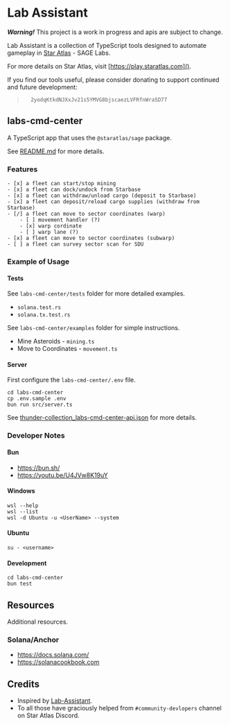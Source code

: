 # Lab Assistant

**_Warning!_** This project is a work in progress and apis are subject to change. 

Lab Assistant is a collection of TypeScript tools designed to automate gameplay in [Star Atlas](https://staratlas.com/) - SAGE Labs.

For more details on Star Atlas, visit [https://play.staratlas.com]().

If you find our tools useful, please consider donating to support continued and future development:

>       2yodqKtkdNJXxJv21s5YMVG8bjscaezLVFRfnWra5D77

## labs-cmd-center

A TypeScript app that uses the `@staratlas/sage` package.

See [README.md](labs-cmd-center/README.md) for more details.

### Features

```
- [x] a fleet can start/stop mining
- [x] a fleet can dock/undock from Starbase
- [x] a fleet can withdraw/unload cargo (deposit to Starbase)
- [x] a fleet can deposit/reload cargo supplies (withdraw from Starbase)
- [/] a fleet can move to sector coordinates (warp)
    - [ ] movement handler (?)
    - [x] warp cordinate
    - [ ] warp lane (?)
- [x] a fleet can move to sector coordinates (subwarp)
- [ ] a fleet can survey sector scan for SDU
```

### Example of Usage

#### Tests

See `labs-cmd-center/tests` folder for more detailed examples.

* `solana.test.rs`
* `solana.tx.test.rs`

See `labs-cmd-center/examples` folder for simple instructions.

* Mine Asteroids - `mining.ts`
* Move to Coordinates - `movement.ts`

#### Server

First configure the `labs-cmd-center/.env` file.

```
cd labs-cmd-center
cp .env.sample .env
bun run src/server.ts
```

See [thunder-collection_labs-cmd-center-api.json](docs/thunder-collection_labs-cmd-center-api.json) for more details.

### Developer Notes

#### Bun

* https://bun.sh/
* https://youtu.be/U4JVw8K19uY

#### Windows

```
wsl --help
wsl --list
wsl -d Ubuntu -u <UserName> --system
```

#### Ubuntu

```
su - <username>
```

#### Development

```
cd labs-cmd-center
bun test
```

## Resources

Additional resources.

### Solana/Anchor

* https://docs.solana.com/
* https://solanacookbook.com

## Credits

* Inspired by [Lab-Assistant](https://github.com/ImGroovin/Lab-Assistant).
* To all those have graciously helped from `#community-devlopers` channel on Star Atlas Discord.

